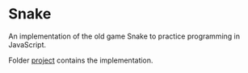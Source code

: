 # Snake
An implementation of the old game Snake to practice programming in JavaScript.

Folder [project](https://github.com/BlueBell93/Snake/tree/main/project) contains the implementation.
